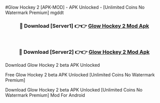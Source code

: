 #Glow Hockey 2 [APK-MOD] - APK Unlocked - [Unlimited Coins No Watermark Premium] mgddt



<div align="center">

<h3>🔴 Download [Server1] 👉👉 <a href="https://momento.my/?title=Glow_Hockey_2">Glow Hockey 2 Mod Apk</a></h3><br>

<h3>🔴 Download [Server2] 👉👉 <a href="https://momento.my/?title=Glow_Hockey_2">Glow Hockey 2 Mod Apk</a></h3>
</div>



Download Glow Hockey 2 beta APK Unlocked

Free Glow Hockey 2 beta APK Unlocked [Unlimited Coins No Watermark Premium]

Download Glow Hockey 2 beta APK Unlocked [Unlimited Coins No Watermark Premium] Mod For Android
